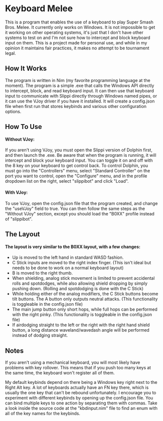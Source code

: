 
# Keyboard Melee

This is a program that enables the use of a keyboard to play Super Smash Bros. Melee. It currently only works on Windows. It is not impossible to get it working on other operating systems, it's just that I don't have other systems to test on and I'm not sure how to intercept and block keyboard input on them. This is a project made for personal use, and while in my opinion it maintains fair practices, it makes no attempt to be tournament legal.

## How It Works

The program is written in Nim (my favorite programming language at the moment). The program is a simple .exe that calls the Windows API directly to intercept, block, and read keyboard input. It can then use that keyboard input to communicate with Slippi directly through Windows named pipes, or it can use the VJoy driver if you have it installed. It will create a config.json file when first run that stores keybinds and various other configuration options.

## How To Use

#### Without VJoy:

If you aren't using VJoy, you must open the Slippi version of Dolphin first, and then launch the .exe. Be aware that when the program is running, it will intercept and block your keyboard input. You can toggle it on and off with the 8 key on your keyboard to get control back. To control Dolphin, you must go into the "Controllers" menu, select "Standard Controller" on the port you want to control, open the "Configure" menu, and in the profile dropdown list on the right, select "slippibot" and click "Load".

#### With VJoy:

To use VJoy, open the config.json file that the program created, and change the  "useVJoy" field to true. You can then follow the same steps as the "Without VJoy" section, except you should load the "B0XX" profile instead of "slippibot".

## The Layout

#### The layout is very similar to the B0XX layout, with a few changes:

- Up is moved to the left hand in standard WASD fashion.
- C Stick inputs are moved to the right index finger. (This isn't ideal but needs to be done to work on a normal keyboard layout)
- B is moved to the right thumb.
- When shielding, analog stick movement is limited to prevent accidental rolls and spotdodges, while also allowing shield dropping by simply pushing down. (Rolling and spotdodging is done with the C Stick)
- While holding either of the analog modifiers, the C Stick buttons become tilt buttons. The A button only outputs neutral attacks. (This functionality is toggleable in the config.json file)
- The main jump button only short hops, while full hops can be performed with the right pinky. (This functionality is toggleable in the config.json file)
- If airdodging straight to the left or the right with the right hand shield button, a long distance waveland/wavedash angle will be performed instead of dodging straight.

## Notes

If you aren't using a mechanical keyboard, you will most likely have problems with key rollover. This means that if you push too many keys at the same time, the keyboard won't register all of them.

My default keybinds depend on there being a Windows key right next to the Right Alt key. A lot of keyboards actually have an FN key there, which is usually the one key that can't be rebound unfortunately. I encourage you to experiment with different keybinds by opening up the config.json file. You can bind multiple keys to one action by separating them with commas. Take a look inside the source code at the "kbdinput.nim" file to find an enum with all of the key names for the keybinds.